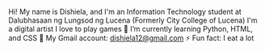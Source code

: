 Hi! My name is Dishiela, and I'm an Information Technology student at Dalubhasaan ng Lungsod ng Lucena (Formerly City College of Lucena)
I'm a digital artist
I love to play games
🌱 I’m currently learning Python, HTML, and CSS
💬 My Gmail account: dishiela12@gmail.com
⚡ Fun fact: I eat a lot 

